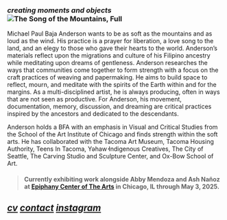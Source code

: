 ### *creating moments and objects*![The Song of the Mountains, Full ](https://github.com/user-attachments/assets/618b9f79-b654-464e-a563-9a65c2df7597)
Michael Paul Baja Anderson wants to be as soft as the mountains and as loud as the wind. His practice is a prayer for liberation, a love song to the land, and an elegy to those who gave their hearts to the world. Anderson’s materials reflect upon the migrations and culture of his Filipino ancestry while meditating upon dreams of gentleness. Anderson researches the ways that communities come together to form strength with a focus on the craft practices of weaving and papermaking. He aims to build space to reflect, mourn, and meditate with the spirits of the Earth within and for the margins. As a multi-disciplined artist, he is always producing, often in ways that are not seen as productive. For Anderson, his movement, documentation, memory, discussion, and dreaming are critical practices inspired by the ancestors and dedicated to the descendants.

Anderson holds a BFA with an emphasis in Visual and Critical Studies from the School of the Art Institute of Chicago and finds strength within the soft arts. He has collaborated with the Tacoma Art Museum, Tacoma Housing Authority, Teens In Tacoma, Yəhaw̓ Indigenous Creatives, The City of Seattle, The Carving Studio and Sculpture Center, and Ox-Bow School of Art. 

>#### Currently exhibiting work alongside Abby Mendoza and Ash Nañoz at [Epiphany Center of The Arts](https://epiphanychi.com/come-as-you-are-on-care-for-ourselves-and-each-other/ "Exhibition Information") in Chicago, IL through May 3, 2025. ####


## *[cv](https://docs.google.com/document/d/16E6aB_5Shzp2v9x5uV9-a86pHFVfV3Jm6HOJZfi6SKg/edit?usp=sharing) [contact](mailto:michpander@gmail.com) [instagram](https://www.instagram.com/softasthemountains?utm_source=ig_web_button_share_sheet&igsh=ZDNlZDc0MzIxNw==)* ##






